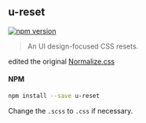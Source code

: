## u-reset
[![npm version](https://img.shields.io/npm/v/u-reset.svg?style=flat)](https://www.npmjs.com/package/u-reset)

> An UI design-focused CSS resets.

edited the original [Normalize.css](http://necolas.github.io/normalize.css/)

#### NPM  
```sh
npm install --save u-reset
```

Change the `.scss` to `.css` if necessary.
